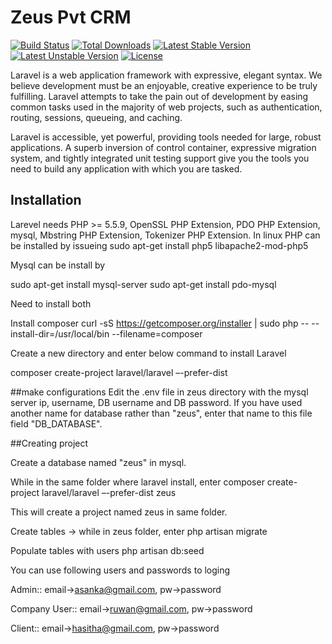 # Zeus Pvt CRM

[![Build Status](https://travis-ci.org/laravel/framework.svg)](https://travis-ci.org/laravel/framework)
[![Total Downloads](https://poser.pugx.org/laravel/framework/d/total.svg)](https://packagist.org/packages/laravel/framework)
[![Latest Stable Version](https://poser.pugx.org/laravel/framework/v/stable.svg)](https://packagist.org/packages/laravel/framework)
[![Latest Unstable Version](https://poser.pugx.org/laravel/framework/v/unstable.svg)](https://packagist.org/packages/laravel/framework)
[![License](https://poser.pugx.org/laravel/framework/license.svg)](https://packagist.org/packages/laravel/framework)

Laravel is a web application framework with expressive, elegant syntax. We believe development must be an enjoyable, creative experience to be truly fulfilling. Laravel attempts to take the pain out of development by easing common tasks used in the majority of web projects, such as authentication, routing, sessions, queueing, and caching.

Laravel is accessible, yet powerful, providing tools needed for large, robust applications. A superb inversion of control container, expressive migration system, and tightly integrated unit testing support give you the tools you need to build any application with which you are tasked.

## Installation
Larevel needs PHP >= 5.5.9, OpenSSL PHP Extension, PDO PHP Extension, mysql, Mbstring PHP Extension, Tokenizer PHP Extension.
In linux PHP can be installed by issueing
sudo apt-get install php5 libapache2-mod-php5

Mysql can be install by

sudo apt-get install mysql-server
sudo apt-get install pdo-mysql

Need to install both

Install composer
curl -sS https://getcomposer.org/installer | sudo php -- --install-dir=/usr/local/bin --filename=composer


Create a new directory and enter below command to install Laravel

composer create-project laravel/laravel –-prefer-dist

##make configurations
Edit the .env file in zeus directory with the mysql server ip, username, DB username and DB password.
If you have used another name for database rather than "zeus", enter that name to this file field "DB_DATABASE".


##Creating project

Create a database named "zeus" in mysql.

While in the same folder where laravel install, enter 
composer create-project laravel/laravel –-prefer-dist zeus

This will create a project named zeus in same folder.

Create tables -> while in zeus folder, enter
php artisan migrate

Populate tables with users
php artisan db:seed

You can use following users and passwords to loging

Admin:: email->asanka@gmail.com,  pw->password

Company User:: email->ruwan@gmail.com, pw->password

Client:: email->hasitha@gmail.com, pw->password



